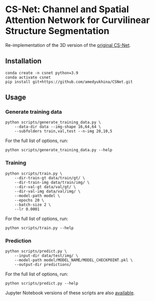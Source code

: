 # CS-Net: Channel and Spatial Attention Network for Curvilinear Structure Segmentation

Re-implementation of the 3D version of the [original CS-Net](https://github.com/iMED-Lab/CS-Net). 

## Installation

```angular2html
conda create -n csnet python=3.9
conda activate csnet
pip install git+https://github.com/amedyukhina/CSNet.git
```

## Usage

### Generate training data

```angular2html
python scripts/generate_training_data.py \
    --data-dir data --img-shape 16,64,64 \
    --subfolders train,val,test --n-img 20,10,5
```

For the full list of options, run:
```angular2html
python scripts/generate_training_data.py --help
```

### Training

```angular2html
python scripts/train.py \
    --dir-train-gt data/train/gt/ \
    --dir-train-img data/train/img/ \
    --dir-val-gt data/val/gt/ \
    --dir-val-img data/val/img/ \
    --model-path model \
    --epochs 20 \
    --batch-size 2 \
    --lr 0.0001
```

For the full list of options, run:
```angular2html
python scripts/train.py --help
```

### Prediction

```angular2html
python scripts/predict.py \
    --input-dir data/test/img/ \
    --model-path model/MODEL_NAME/MODEL_CHECKPOINT.pkl \
    --output-dir predictions/
```

For the full list of options, run:
```angular2html
python scripts/predict.py --help
```

Jupyter Notebook versions of these scripts are also [available](notebooks).

